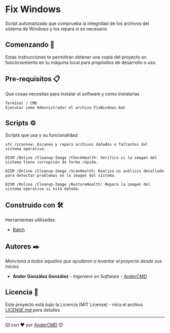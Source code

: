 # Fix Windows

Script automatizado que comprueba la integridad de los archivos del sistema de Windows y los repara si es necesario

## Comenzando 🚀

Estas instrucciones te permitirán obtener una copia del proyecto en funcionamiento en tu máquina local para propósitos de desarrollo o uso.

## Pre-requisitos 📋

Que cosas necesitas para instalar el software y como instalarlas

```
Terminal / CMD
Ejecutar como Administrador el archivo FixWindows.bat
```
## Scripts ⚙️

Scripts que usa y su funcionalidad:

```
sfc /scannow: Escanea y repara archivos dañados o faltantes del sistema operativo.
```
```
DISM /Online /Cleanup-Image /CheckHealth: Verifica si la imagen del sistema tiene corrupción de forma rápida.
```
```
DISM /Online /Cleanup-Image /ScanHealth: Realiza un análisis detallado para detectar problemas en la imagen del sistema.
```
```
DISM /Online /Cleanup-Image /RestoreHealth: Repara la imagen del sistema operativo si está dañada.
```

## Construido con 🛠️

Herramientas utilizadas:

* [Batch](https://es.wikipedia.org/wiki/Archivo_batch#:~:text=En%20DOS%2C%20OS/2%20y,cmd.)

## Autores ✒️

_Menciona a todos aquellos que ayudaron a levantar el proyecto desde sus inicios_

* **Ander González González** - *Ingeniero en Software* - [AnderCMD](https://github.com/AnderCMD)
## Licencia 📄

Este proyecto está bajo la Licencia (MIT License) - mira el archivo [LICENSE.md](LICENSE.md) para detalles

---
⌨️ con ❤️ por [AnderCMD](https://github.com/AnderCMD) 😊
